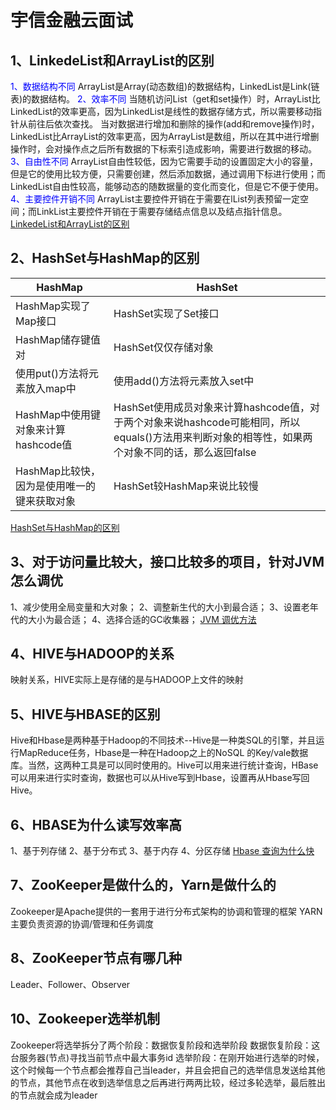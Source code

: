 # 宇信金融云面试

## 1、LinkedeList和ArrayList的区别
<font color=blue>1、数据结构不同</font>
ArrayList是Array(动态数组)的数据结构，LinkedList是Link(链表)的数据结构。
<font color=blue>2、效率不同</font>
当随机访问List（get和set操作）时，ArrayList比LinkedList的效率更高，因为LinkedList是线性的数据存储方式，所以需要移动指针从前往后依次查找。
当对数据进行增加和删除的操作(add和remove操作)时，LinkedList比ArrayList的效率更高，因为ArrayList是数组，所以在其中进行增删操作时，会对操作点之后所有数据的下标索引造成影响，需要进行数据的移动。
<font color=blue>3、自由性不同</font>
ArrayList自由性较低，因为它需要手动的设置固定大小的容量，但是它的使用比较方便，只需要创建，然后添加数据，通过调用下标进行使用；而LinkedList自由性较高，能够动态的随数据量的变化而变化，但是它不便于使用。
<font color=blue>4、主要控件开销不同</font>
ArrayList主要控件开销在于需要在lList列表预留一定空间；而LinkList主要控件开销在于需要存储结点信息以及结点指针信息。
[LinkedeList和ArrayList的区别](https://www.cnblogs.com/lingshang/p/10897912.html)

## 2、HashSet与HashMap的区别
|  HashMap   | HashSet  |
|  ----  | ----  |
| HashMap实现了Map接口  | HashSet实现了Set接口 |
| HashMap储存键值对  | HashSet仅仅存储对象 |
| 使用put()方法将元素放入map中  | 使用add()方法将元素放入set中 |
| HashMap中使用键对象来计算hashcode值  | HashSet使用成员对象来计算hashcode值，对于两个对象来说hashcode可能相同，所以equals()方法用来判断对象的相等性，如果两个对象不同的话，那么返回false |
| HashMap比较快，因为是使用唯一的键来获取对象  | HashSet较HashMap来说比较慢 |	
[HashSet与HashMap的区别](https://www.cnblogs.com/zhusf/p/10572350.html)
## 3、对于访问量比较大，接口比较多的项目，针对JVM怎么调优
1、减少使用全局变量和大对象；
2、调整新生代的大小到最合适；
3、设置老年代的大小为最合适；
4、选择合适的GC收集器；
[JVM 调优方法](https://blog.csdn.net/weixin_39593985/article/details/90414392)
## 4、HIVE与HADOOP的关系
映射关系，HIVE实际上是存储的是与HADOOP上文件的映射
## 5、HIVE与HBASE的区别
Hive和Hbase是两种基于Hadoop的不同技术--Hive是一种类SQL的引擎，并且运行MapReduce任务，Hbase是一种在Hadoop之上的NoSQL 的Key/vale数据库。当然，这两种工具是可以同时使用的。Hive可以用来进行统计查询，HBase可以用来进行实时查询，数据也可以从Hive写到Hbase，设置再从Hbase写回Hive。
## 6、HBASE为什么读写效率高
1、基于列存储
2、基于分布式
3、基于内存
4、分区存储
[Hbase 查询为什么快](https://blog.csdn.net/map_lixiupeng/article/details/40832929)
## 7、ZooKeeper是做什么的，Yarn是做什么的
Zookeeper是Apache提供的一套用于进行分布式架构的协调和管理的框架
YARN主要负责资源的协调/管理和任务调度
## 8、ZooKeeper节点有哪几种
Leader、Follower、Observer
## 10、Zookeeper选举机制
Zookeeper将选举拆分了两个阶段：数据恢复阶段和选举阶段
数据恢复阶段：这台服务器(节点)寻找当前节点中最大事务id
选举阶段：在刚开始进行选举的时候，这个时候每一个节点都会推荐自己当leader，并且会把自己的选举信息发送给其他的节点，其他节点在收到选举信息之后再进行两两比较，经过多轮选举，最后胜出的节点就会成为leader




